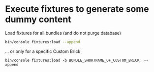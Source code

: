 Execute fixtures to generate some dummy content
===============================================

Load fixtures for all bundles (and do not purge database)

```bash
bin/console fixtures:load --append
```

... or only for a specific Custom Brick

```
bin/console fixtures:load -b BUNDLE_SHORTNAME_OF_CUSTOM_BRICK  --append
```

